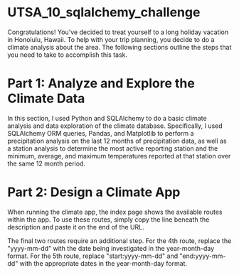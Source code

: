 # UTSA_10_sqlalchemy_challenge

Congratulations! You've decided to treat yourself to a long holiday vacation in Honolulu, Hawaii. To help with your trip planning, you decide to do a climate analysis about the area. The following sections outline the steps that you need to take to accomplish this task.

# Part 1: Analyze and Explore the Climate Data

In this section, I used Python and SQLAlchemy to do a basic climate analysis and data exploration of the climate database. Specifically, I used SQLAlchemy ORM queries, Pandas, and Matplotlib to perform a precipitation analysis on the last 12 months of precipitation data, as well as a station analysis to determine the most active reporting station and the minimum, average, and maximum temperatures reported at that station over the same 12 month period.

# Part 2: Design a Climate App

When running the climate app, the index page shows the available routes within the app.  To use these routes, simply copy the line beneath the description and paste it on the end of the URL.

The final two routes require an additional step.  For the 4th route, replace the "yyyy-mm-dd" with the date being investigated in the year-month-day format.  For the 5th route, replace "start:yyyy-mm-dd" and "end:yyyy-mm-dd" with the appropriate dates in the year-month-day format.
